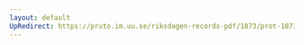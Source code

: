 ```yaml
---
layout: default
UpRedirect: https://pruto.im.uu.se/riksdagen-records-pdf/1873/prot-1873--ak--326/prot-1873--ak--326_092.pdf
---
```

